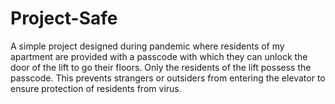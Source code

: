 # Project-Safe
A simple project designed during pandemic where residents of my apartment are provided with a passcode with which they can unlock the door of the lift to go their floors. Only the residents of the lift possess the passcode. This prevents strangers or outsiders from entering the elevator to ensure protection of residents from virus.
